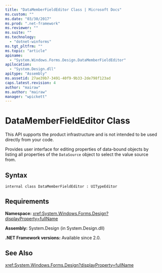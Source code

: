 ```yaml
---
title: "DataMemberFieldEditor Class | Microsoft Docs"
ms.custom: ""
ms.date: "03/30/2017"
ms.prod: ".net-framework"
ms.reviewer: ""
ms.suite: ""
ms.technology: 
  - "dotnet-winforms"
ms.tgt_pltfrm: ""
ms.topic: "article"
apiname: 
  - "System.Windows.Forms.Design.DataMemberFieldEditor"
apilocation: 
  - "System.Design.dll"
apitype: "Assembly"
ms.assetid: 27ae39b7-3491-40f9-9b33-2de798f123ad
caps.latest.revision: 4
author: "mairaw"
ms.author: "mairaw"
manager: "wpickett"
---
```

# DataMemberFieldEditor Class
This API supports the product infrastructure and is not intended to be used directly from your code.  
  
 Provides user interface for editing properties of data-bound objects by listing all properties of the `DataSource` object to select the value source from.  
  
## Syntax  
  
```  
internal class DataMemberFieldEditor : UITypeEditor  
```  
  
## Requirements  
 **Namespace:** <xref:System.Windows.Forms.Design?displayProperty=fullName>  
  
 **Assembly:** System.Design (in System.Design.dll)  
  
 **.NET Framework versions:** Available since 2.0.  
  
## See Also  
 <xref:System.Windows.Forms.Design?displayProperty=fullName>